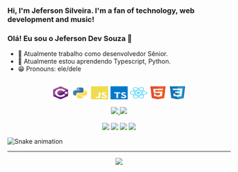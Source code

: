 ### Hi, I'm Jeferson Silveira. I'm a fan of technology, web development and music!
### Olá! Eu sou o Jeferson Dev Souza 👋

- 🔭 Atualmente trabalho como desenvolvedor Sênior.
- 🌱 Atualmente estou aprendendo Typescript, Python.
- 😁 Pronouns: ele/dele

<div style="display: inline_block" align="center"><br>
  <img align="center" alt="Jef-Csharp" height="30" width="40" src="https://raw.githubusercontent.com/devicons/devicon/master/icons/csharp/csharp-original.svg">
  <img align="center" alt="Jef-Python" height="30" width="40" src="https://raw.githubusercontent.com/devicons/devicon/master/icons/python/python-original.svg">
  <img align="center" alt="Jef-Js" height="30" width="40" src="https://raw.githubusercontent.com/devicons/devicon/master/icons/javascript/javascript-plain.svg">
  <img align="center" alt="Jef-Ts" height="30" width="40" src="https://raw.githubusercontent.com/devicons/devicon/master/icons/typescript/typescript-plain.svg">
  <img align="center" alt="Jef-React" height="30" width="40" src="https://raw.githubusercontent.com/devicons/devicon/master/icons/react/react-original.svg">
  <img align="center" alt="Jef-HTML" height="30" width="40" src="https://raw.githubusercontent.com/devicons/devicon/master/icons/html5/html5-original.svg">
  <img align="center" alt="Jef-CSS" height="30" width="40" src="https://raw.githubusercontent.com/devicons/devicon/master/icons/css3/css3-original.svg">
</div>

<br>
<div align=center>
  <a href="https://github.com/jefersondevsouza">
  <img height="170em" src="https://github-readme-stats.vercel.app/api?username=jefersondevsouza&show_icons=true&theme=dracula&include_all_commits=true&count_private=true"/>
  <img height="170em" src="https://github-readme-stats.vercel.app/api/top-langs/?username=jefersondevsouza&layout=compact&langs_count=7&theme=dracula"/>
</div>
<br>
 <div align="center">
     <a href="https://www.linkedin.com/in/jeferson-silveira-916a1027/" target="_blank"><img src="https://img.shields.io/badge/-LinkedIn-%230077B5?style=for-the-badge&logo=linkedin&logoColor=white" target="_blank"></a>
     <a href = "mailto:jefersoncomp@gmail.com"><img src="https://img.shields.io/badge/-Gmail-%23333?style=for-the-badge&logo=gmail&logoColor=white" target="_blank"></a>
     <a href="https://www.https://www.youtube.com/channel/UCcLZU9f4A4-ptoleRiVysRw" target="_blank"><img src="https://img.shields.io/badge/YouTube-FF0000?style=for-the-badge&logo=youtube&logoColor=white" target="_blank"></a>
  <a href="https://instagram.com/jefersonsilveira5" target="_blank"><img src="https://img.shields.io/badge/-Instagram-%23E4405F?style=for-the-badge&logo=instagram&logoColor=white" target="_blank"></a>
  </div>
  
  ![Snake animation](https://github.com/jefersondevsouza/jefersondevsouza/blob/output/github-contribution-grid-snake.svg)
  
 ---
 <p align="center">
   <img alingn="center" src="https://profile-counter.glitch.me/jefersondevsouza/count.svg" />
 </p>

